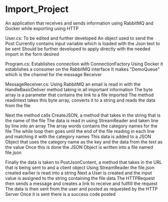 # Import_Project
An application that receives and sends information using RabbitMQ and Docker while exporting using HTTP

User.cs:
To be edited and further developed
An object used to send the Post
Currently contains input variable which is loaded with the Json text to be sent
Should be further developed to apply directly with the needed import in the form desired

Program.cs: 
Establishes connection with ConnectionFactory
Using Docker it establishes a consumer on the RabbitMQ interface
It makes "DemoQueue" which is the channel for the message Receiver

MessageReceiver.cs:
Using RabbitMQ an email is read in with the HandleBasicDeliver method taking in all important information
The byte array is a parameter that contains the link to a file imported
The method readintext takes this byte array, converts it to a string and reads the data from the file

Next the method calls CreateJSON, a method that takes in the string that is the name of the file
The data is read in using StreamReader and taken line by line into an array
The array words contains the category names for the file
The while loop then goes until the end of the file reading in each line and matching it with the category names
This data is added to a JSON Object that uses the category name as the key and the data from the text as the value
Once this is done the JSON Object is written into a file named file.json

Finally the data is taken to PostJsonContent, a method that takes in the URL that is being sent to and a client object
Using StreamReader the file.json created earlier is read into a string
Next a User is created and the input value is assigned to the string containing the file data
The HTTPRequest then sends a message and creates a link to receive and fullfill the request
The data is then sent from the user and posted as requested by the HTTP Server
Once it is sent there is a success code posted


